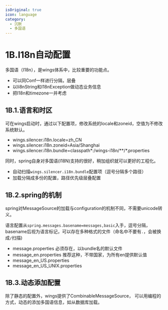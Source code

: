 ```yaml
---
isOriginal: true
icon: language
category:
  - 沉默
  - 多国语
---
```


# 1B.I18n自动配置

多国语（I18n），是wings体系中，比较重要的功能点。

* 可以同Conf一样进行分隔，层叠
* 以Ii8nString和I18nException做动态业务信息
* 把I18n和timezone一并考虑

## 1B.1.语言和时区

可在wings启动时，通过以下配置项，修改系统的locale和zoneid，空值为不修改系统默认。

* wings.silencer.i18n.locale=zh_CN
* wings.silencer.i18n.zoneid=Asia/Shanghai
* wings.silencer.i18n.bundle=classpath*:/wings-i18n/**/*.properties

同时，spring自身对多国语(I18N)支持的很好，稍加组织就可以更好的工程化。

* 自动扫描`wings.silencer.i18n.bundle`配置项（逗号分隔多个路径）
* 加载分隔成多份的配置，路径优先级层叠配置

## 1B.2.spring的机制

spring对MessageSource的加载与configuration的机制不同，不需要unicode转义。

语言配置从`spring.messages.basename=messages,basic`入手，逗号分隔，
basename后视为语言标记，可以存在多种格式的文件（命名中不要有`.`，会被换成`/`扫描)

* message.properties  必须存在，以bundle名的默认文件
* message_en.properties 推荐这种，不带国家，为所有en提供默认值
* message_en_US.properties
* message_en_US_UNIX.properties

## 1B.3.动态添加配置

除了静态的配置外，wings提供了CombinableMessageSource，
可以用编程的方式，动态的添加多国语信息，如从数据库加载。
